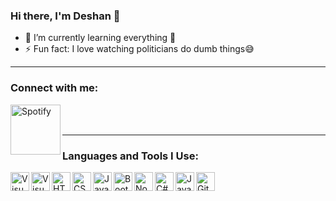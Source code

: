 ### Hi there, I'm Deshan 👋

- 🌱 I’m currently learning everything 🤣
- ⚡ Fun fact: I love watching politicians do dumb things😅
<hr>

### Connect with me:
<a href="https://open.spotify.com/user/31f2cubswonyx2rdyqwmhji5acbu?si=81ade8b717324338" target="_blank">
    <img align="left" alt="Spotify" width="80px" src="https://github.com/Deshan-Samarathunga/README-ICONS/blob/main/spotify%20transparent.gif"/>
</a>
<br />
<br />
<hr>

### Languages and Tools I Use:

<img align="left" alt="Visual Studio Code" width="30px" src="https://github.com/Deshan-Samarathunga/README-ICONS/blob/main/visual%20studio%20code.png" />
<img align="left" alt="Visual Studio" width="30px" src="https://github.com/Deshan-Samarathunga/README-ICONS/blob/main/visual%20studio.png" />
<img align="left" alt="HTML5" width="30px" src="https://github.com/Deshan-Samarathunga/README-ICONS/blob/main/html.png" />
<img align="left" alt="CSS3" width="30px" src="https://github.com/Deshan-Samarathunga/README-ICONS/blob/main/css.png" />
<img align="left" alt="JavaScript" width="30px" src="https://github.com/Deshan-Samarathunga/README-ICONS/blob/main/javascript.png" />
<img align="left" alt="Bootstrap" width="30px" src="https://github.com/Deshan-Samarathunga/README-ICONS/blob/main/bootstrap.png" />
<img align="left" alt="Node.js" width="30px" src="https://github.com/Deshan-Samarathunga/README-ICONS/blob/main/node%20js.png" />
<img align="left" alt="C#" width="30px" src="https://github.com/Deshan-Samarathunga/README-ICONS/blob/main/C%23.png" />
<img align="left" alt="Java" width="30px" src="https://github.com/Deshan-Samarathunga/README-ICONS/blob/main/java.png" />
<img align="left" alt="GitHub" width="30px" src="https://github.com/Deshan-Samarathunga/README-ICONS/blob/main/github.png" />